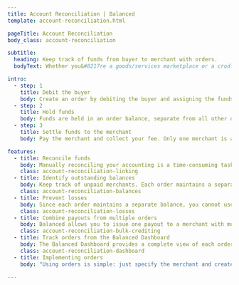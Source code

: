 ```yaml
---
title: Account Reconciliation | Balanced
template: account-reconciliation.html

pageTitle: Account Reconciliation
body_class: account-reconciliation

subtitle:
  heading: Keep track of funds from buyer to merchant with orders.
  bodyText: Whether you&#8217re a goods/services marketplace or a crodfunding/donation platform, Balanced enables you to link related transactions and maintain a separate order balance to help reconcile your accounting.

intro:
  - step: 1
    title: Debit the buyer
    body: Create an order by debiting the buyer and assigning the funds to the appropriate merchant.
  - step: 2
    title: Hold funds
    body: Funds are held in an order balance, separate from all other orders. Funds must be paid to merchants within 30 days of the change.
  - step: 3
    title: Settle funds to the merchant
    body: Pay the merchant and collect your fee. Only one merchant is allowed per order.

features:
  - title: Reconcile funds
    body: Manually reconciling your accounting is a time-consuming task. Orders allow for a one-to-one mapping of funds so you can easily pinpoint corresponding debits and credits.
    class: account-reconciliation-linking
  - title: Identify outstanding balances
    body: Keep track of unpaid merchants. Each order maintains a separate balance, helping you identify which orders need to be paid out.
    class: account-reconciliation-balances    
  - title: Prevent losses
    body: Since each order maintains a separate balance, you cannot use unreferenced funds to issue credits. Orders also offer additional safeguards for disputes. Once a dispute is filed, orders prevent you from unknowingly refunding the buyer as the dispute process is pending.
    class: account-reconciliation-losses
  - title: Combine payouts from multiple orders
    body: Balanced allows you to issue one payout to a merchant with multiple orders waiting to be settled. Each customer has an associated sweep account which can carry a stored balance. Simply credit the funds from the various orders into your merchant's sweep account. Then issue one payout from the sweep account to your merchant's bank account.
    class: account-reconciliation-bulk-crediting
  - title: Track orders from the Balanced Dashboard
    body: The Balanced Dashboard provides a complete view of each order with detailed customer and transaction information.
    class: account-reconciliation-dashboard
  - title: Implementing orders
    body: "Using orders is simple: just specify the merchant and create an order for this merchant."

---
```

